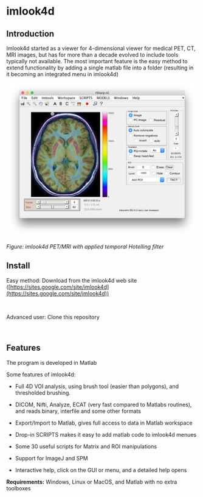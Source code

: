imlook4d
========

Introduction
------------

Imlook4d started as a viewer for 4-dimensional viewer for medical PET, CT, MRI
images, but has for more than a decade evolved to include tools typically not
available. The most important feature is the easy method to extend functionality
by adding a single matlab file into a folder (resulting in it becoming an
integrated menu in imlook4d)

![](./Imlook4d_PET_MRI_screenshot.png)

*Figure: imlook4d PET/MRI with applied temporal Hotelling filter*

Install
-------

Easy method:  Download from the imlook4d web site
([https://sites.google.com/site/imlook4d](https://sites.google.com/site/imlook4d))

 

Advanced user:  Clone this repository

 

Features
--------

The program is developed in Matlab

Some features of imlook4d:

-   Full 4D VOI analysis, using brush tool (easier than polygons), and
    thresholded brushing.

-   DICOM, Nifti, Analyze, ECAT (very fast compared to Matlabs routines), and
    reads binary, interfile and some other formats

-   Export/Import to Matlab, gives full access to data in Matlab workspace

-   Drop-in SCRIPTS makes it easy to add matlab code to imlook4d menues

-   Some 30 useful scripts for Matrix and ROI manipulations

-   Support for ImageJ and SPM

-   Interactive help, click on the GUI or menu, and a detailed help opens

**Requirements:** Windows, Linux or MacOS, and Matlab with no extra toolboxes
